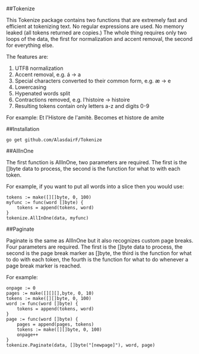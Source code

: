##Tokenize

This Tokenize package contains two functions that are extremely fast and efficient at tokenizing text. No regular expressions are used. No memory leaked (all tokens returned are copies.) The whole thing requires only two loops of the data, the first for normalization and accent removal, the second for everything else.

The features are:
1. UTF8 normalization
2. Accent removal, e.g. á -> a
3. Special characters converted to their common form, e.g. æ -> e
4. Lowercasing
5. Hypenated words split
6. Contractions removed, e.g. l'histoire -> histoire
7. Resulting tokens contain only letters a-z and digits 0-9

For example:
    Et l'Histore de l'amitè.
Becomes
    et
    histore
    de
    amite

##Installation

    go get github.com/AlasdairF/Tokenize

##AllInOne

The first function is AllInOne, two parameters are required. The first is the []byte data to process, the second is the function for what to with each token.

For example, if you want to put all words into a slice then you would use:

    tokens := make([][]byte, 0, 100)
    myfunc := func(word []byte) {
    	tokens = append(tokens, word)
    }
    tokenize.AllInOne(data, myfunc)

##Paginate

Paginate is the same as AllInOne but it also recognizes custom page breaks. Four parameters are required. The first is the []byte data to process, the second is the page break marker as []byte, the third is the function for what to do with each token, the fourth is the function for what to do whenever a page break marker is reached.

For example:

	onpage := 0
    pages := make([][][],byte, 0, 10)
	tokens := make([][]byte, 0, 100)
	word := func(word []byte) {
    	tokens = append(tokens, word)
    }
	page := func(word []byte) {
		pages = append(pages, tokens)
    	tokens := make([][]byte, 0, 100)
		onpage++
    }
    tokenize.Paginate(data, []byte("[newpage]"), word, page)

